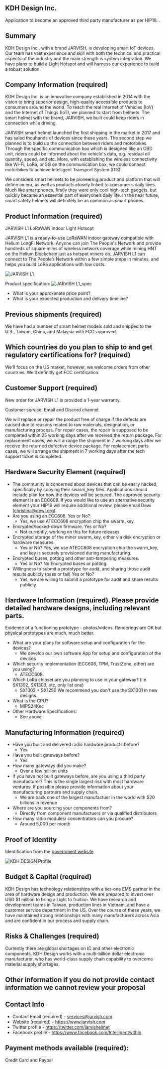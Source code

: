 ## KDH Design Inc. 

Application to become an approved third party manufacturer as per HIP19. .
## Summary
KDH Design Inc., with  a brand JARVISH, is developing smart IoT devices. Our team has vast experience and skill with both the technical and practical aspects of the industry and the main strength is system integration. We have plans to build a Light Hotspot and will harness our experience to build a robust solution. 

## Company Information (required)
KDH Design Inc. is an innovative company established in 2014 with the vision to bring superior design, high-quality accessible  products to consumers around the world. To reach the real Internet of Vehicles (IoV) and the Internet of Things (IoT), we planned to start from helmets. The smart helmet with the brand, JARVISH, we built could keep riders in connection while driving.

JARVISH smart helmet  launched the first shipping in the market in 2017 and has saled thouhands of devices since these years. The second step we planned is to build up the connection between riders and motorbikes. Through the specific communication box which is designed like an OBD unit, riders could be informed about the vehicle's data, e.g. residual oil quantity, speed, and etc. More, with establishing the wireless connectivity like Wi-Fi, LoRa, or 5G on the communication box, we could connect motorbikes to achieve Intelligent Transport System (ITS).

We considers smart helmets to be pioneering product and platform that will define an era, as well as products closely linked to consumer’s daily lives. Much like smartphones, firstly they were only cool high-tech gadgets, but quickly became an essential part of everyone’s daily life. In the near future, smart safety helmets will definitely be as common as smart phones.

## Product Information (required)
JARVISH L1 LoRaWAN Indoor Light Hotsopt

JARVISH L1 is a ready-to-use LoRaWAN indoor gateway compatible with Helium LongFi Network. Anyone can join The People's Network and provide hundreds of square miles of wireless network coverage while mining HNT on the Helium Blockchain just as hotspot miners do. JARVISH L1 can connect to The People’s Network within a few simple steps in minutes, and helps you build LoRa applications with low costs.

![JARVISH L1](https://user-images.githubusercontent.com/22534769/159453687-0edb6269-0440-4ea5-850e-ca68d2775349.jpg)

Product specification:
![JARVISH L1_spec](https://user-images.githubusercontent.com/22534769/159457382-4b005b4d-08e7-4884-82df-66be914d9943.jpg)


* What is your approximate price point? 
* What is your expected production and delivery timeline? 

## Previous shipments (required)
We have had a number of smart helmet models sold and shipped to the U.S., Taiwan, China, and Malaysia with FCC-approved.

## Which countries do you plan to ship to and get regulatory certifications for? (required) 
We'll focus on the US market, however, we welcome orders from other countries. We'll definitly get FCC certification.

## Customer Support (required)
New order for JARVISH L1 is provided a 1-year warranty.

Customer service: Email and Discord channel.

We will replace or repair the product free of charge if the defects are caused due to reasons related to raw materials, designation, or manufacturing process. For repair cases, the repair is supposed to be completed within 25 working days after we received the return package. For replacement cases, we will arrange the shipment in 7 working days after we receive the returned defective device package. For replacement parts cases, we will arrange the shipment in 7 working days after the tech support ticket is completed.

## Hardware Security Element (required)
* The community is concerned about devices that can be easily hacked, specifically by copying their swarm_key files. Applications should include plan for how the devices will be secured. The approved security element is an ECC608. If you would like to use an alternative security element your HIP19 will require additional review, please email Dewi (christina@dewi.org).
* Are you using an ECC608. Yes or No? 
  * Yes, we use ATECC608 encryption chip the swarm_key.
* Encrypted/locked-down firmware. Yes or No? 
  * Not currently, working on this for future releases
* Encrypted storage of the miner swarm_key, either via disk encryption or hardware measures. 
  * Yes or No? Yes, we use ATECC608 encryption chip the swarm_key, and key is securely provisioned during manufacturing.
* Encrypted buses, potting and other anti-tampering measures. 
  * Yes or No? No Encrypted buses or potting.
* Willingness to submit a prototype for audit, and sharing those audit results publicly (pass or fail) Yes or No? 
  * Yes, we are willing to submit a prototype for audit and share results publicly.

## Hardware Information (required). Please provide detailed hardware designs, including relevant parts.
Evidence of a functioning prototype - photos/videos. Renderings are OK but physical prototypes are much, much better. 
* What are your plans for software setup and configuration for the devices?
  * We develop our own software App for setup and configuration of the devices
* Which security implementation (ECC608, TPM, TrustZone, other) are you using? 
  * ATECC608
* Which LoRa chipset are you planning to use in your gateway? (i.e. SX1302, SX1303, etc, only list one) 
  * SX1302 + SX1250
We recommend you don't use the SX1301 in new designs. 
* What is the CPU?
  * MIPS24Kec
* Other Hardware Specifications: 
  * See above

## Manufacturing Information (required)
* Have you built and delivered radio hardware products before? 
  * Yes
* Have you built gateways before? 
  * Yes
* How many gateways did you make? 
  * Over a few million units
* If you have not built gateways before, are you using a third party manufacturer? This is the single largest risk with most hardware ventures. If possible please provide information about your manufacturing partners and supply chain. 
  * We are back one of the largest manufactuer in the world with $20 billions in revenue 
* Where are you sourcing your components from? 
  * Directly from component manufactuers or via qualified distributors
* How many radio modules/ concentrators can you procure? 
  * Around 5,000 per month

## Proof of Identity
Identification from the [government website](https://findbiz.nat.gov.tw/fts/query/QueryBar/queryInit.do?disj=B021A9B43182D1301086BF735ABEB68B&fhl=en)

![KDH DESIGN Profile](https://user-images.githubusercontent.com/22534769/159471170-f86a79c5-8ab2-4699-94ef-5ae9f10073f7.jpg)


## Budget & Capital (required)
KDH Design has technology relationships with a tier-one EMS  partner in the area of hardware design and production. We are prepared to invest over USD $1 million to bring a Light to fruition. We have research and development teams in Taiwan,  production lines in Vietnam, and have a customer service department in the US. Over the course of these years, we have maintained strong relationships with many manufacturers across Asia and are confident in our process and supply chain.

## Risks & Challenges (required)
Currently there are global shortages on IC and other electronic components. KDH Design works with a multi-billion dollar electronic manufacturer, who has world-class supply chain capability to overcome material supply shortages.

## Other information if you do not provide contact information we cannot review your proposal
## Contact Info 
* Contact Email (required) - services@jarvish.com
* Website (required) - https://www.jarvish.com
* Twitter profile - https://twitter.com/jarvishelmet
* Facebook profile - https://www.facebook.com/Intelligentwithin


## Payment methods available (required):
Credit Card and Paypal

